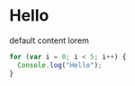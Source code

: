 # Hello

default content lorem

```javascript
for (var i = 0; i < 5; i++) {
  Console.log("Hello");
}
```
